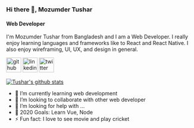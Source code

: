 ### Hi there 👋, Mozumder Tushar
#### Web Developer
I'm Mozumder Tushar from Bangladesh and I am a Web Developer. I really enjoy learning languages and frameworks like to React and React Native. I also enjoy wireframing, UI, UX, and design in general.


[<img src='https://cdn.jsdelivr.net/npm/simple-icons@3.0.1/icons/github.svg' alt='github' height='40'>](https://github.com/https://github.com/mozumderTushar)  [<img src='https://cdn.jsdelivr.net/npm/simple-icons@3.0.1/icons/linkedin.svg' alt='linkedin' height='40'>](https://www.linkedin.com/in/https://www.linkedin.com/in/mayen-uddin-mozumder-a6659b1b1//)  [<img src='https://cdn.jsdelivr.net/npm/simple-icons@3.0.1/icons/twitter.svg' alt='twitter' height='40'>](https://twitter.com/https://twitter.com/MozumderTushar1)  

[![Tushar's github stats](https://github-readme-stats.vercel.app/api?username=mozumderTushar)](https://github.com/anuraghazra/github-readme-stats)

<!--
**mozumderTushar/mozumderTushar** is a ✨ _special_ ✨ repository because its `README.md` (this file) appears on your GitHub profile.
-->

- 🌱 I’m currently learning web development
- 👯 I’m looking to collaborate with other web developer
- 🤔 I’m looking for help with ...
- 🥅 2020 Goals: Learn Vue, Node
- ⚡ Fun fact: I love to see movie and play cricket
